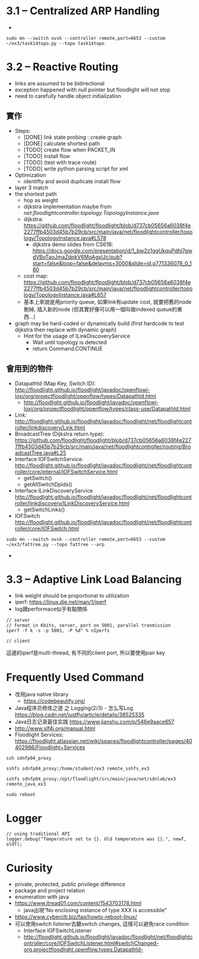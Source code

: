 # 3.1 – Centralized ARP Handling

-
```
sudo mn --switch ovsk --controller remote,port=6653 --custom ~/ex3/task14topo.py --topo task14topo
```
# 3.2 – Reactive Routing
- links are assumed to be bidirectional
- exception happened with null pointer but floodlight will not stop
- need to carefully handle object initialization
## 實作

- Steps:
    - [DONE] link state probing : create graph
    - [DONE] calculate shortest path
    - [TODO] create flow when PACKET_IN
    - [TODO] install flow
    - [TODO] (test with trace route)
    - [TODO] write python parsing script for xml
- Optimization
    - identifty and avoid duplicate install flow
- layer 3 match
- the shortest path
    + hop as weight
    + dijkstra implementation maybe from _net.floodlightcontroller.topology.TopologyInstance.java_
    + dijkstra: https://github.com/floodlight/floodlight/blob/d737cb05656a6038f4e2277ffb4503d45b7b29cb/src/main/java/net/floodlightcontroller/topology/TopologyInstance.java#L578
        + dijkstra demo slides from CS61B: https://docs.google.com/presentation/d/1_bw2z1ggUkquPdhl7gwdVBoTaoJmaZdpkV6MoAgxlJc/pub?start=false&loop=false&delayms=3000&slide=id.g771336078_0_180
    + cost map: https://github.com/floodlight/floodlight/blob/d737cb05656a6038f4e2277ffb4503d45b7b29cb/src/main/java/net/floodlightcontroller/topology/TopologyInstance.java#L657
    + 基本上來說是用priority queue, 如果link有update cost, 就要把舊的node刪掉, 插入新的node (但其實好像可以用一個叫做indexed queue的東西...) 
- graph may be hard-coded or dynamically build (first hardcode to test dijkstra then replace with dynamic graph)
    + Hint for the usage of ILinkDiscoveryService
        + Wait until topology is detected
        + return Command.CONTINUE
        
## 會用到的物件
- DatapathId (Map Key, Switch ID): http://floodlight.github.io/floodlight/javadoc/openflowj-loxi/org/projectfloodlight/openflow/types/DatapathId.html
    + http://floodlight.github.io/floodlight/javadoc/openflowj-loxi/org/projectfloodlight/openflow/types/class-use/DatapathId.html
- Link: http://floodlight.github.io/floodlight/javadoc/floodlight/net/floodlightcontroller/linkdiscovery/Link.html
- BroadcastTree (Dijkstra return type): https://github.com/floodlight/floodlight/blob/d737cb05656a6038f4e2277ffb4503d45b7b29cb/src/main/java/net/floodlightcontroller/routing/BroadcastTree.java#L25
- Interface IOFSwitchService: http://floodlight.github.io/floodlight/javadoc/floodlight/net/floodlightcontroller/core/internal/IOFSwitchService.html
    + getSwitch()
    + getAllSwitchDpids()
- Interface ILinkDiscoveryService http://floodlight.github.io/floodlight/javadoc/floodlight/net/floodlightcontroller/linkdiscovery/ILinkDiscoveryService.html
    + getSwitchLinks()
- IOFSwitch http://floodlight.github.io/floodlight/javadoc/floodlight/net/floodlightcontroller/core/IOFSwitch.html
    
```
sudo mn --switch ovsk --controller remote,port=6653 --custom ~/ex3/fattree.py --topo fattree --arp
```

- 
# 3.3 – Adaptive Link Load Balancing

- link weight should be proportional to utilization
- iperf: https://linux.die.net/man/1/iperf
- log跟performace似乎有點關係
```
// server
// format in Kbits, server, port on 5001, parallel tranmission
iperf -f k -s -p 5001, -P %d" % nIperfs

// client

```

這邊的iperf是multi-thread, 有不同的client port, 所以要使用pair key

# Frequently Used Command
- 改用java native library 
    + https://codebeautify.org/
- Java程序员修炼之道 之 Logging(2/3) - 怎么写Log https://blog.csdn.net/justfly/article/details/38525335
- Java日志记录最佳实践 https://www.jianshu.com/p/546e9aace657
- http://www.slf4j.org/manual.html
- Floodlight Services: https://floodlight.atlassian.net/wiki/spaces/floodlightcontroller/pages/40402986/Floodlight+Services

```
ssh sdnfp04_proxy

sshfs sdnfp04_proxy:/home/student/ex3 remote_sshfs_ex3

sshfs sdnfp04_proxy:/opt/floodlight/src/main/java/net/sdnlab/ex3 remote_java_ex3

sudo reboot
```

# Logger
```
// using traditional API
logger.debug("Temperature set to {}. Old temperature was {}.", newT, oldT);
```
# Curiosity
- private, protected, public privilege difference
- package and project relation
- enumeration with java
- https://www.itread01.com/content/1543703178.html
    + java出現“No enclosing instance of type XXX is accessible”
- https://www.cyberciti.biz/faq/howto-reboot-linux/
- 可以使用switch listener去聽switch changes, 這樣可以避免race condition
    + Interface IOFSwitchListener
    + http://floodlight.github.io/floodlight/javadoc/floodlight/net/floodlightcontroller/core/IOFSwitchListener.html#switchChanged-org.projectfloodlight.openflow.types.DatapathId-

